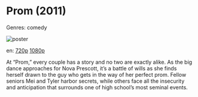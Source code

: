 # Prom (2011)

Genres: comedy

![poster](http://image.tmdb.org/t/p/w500/3rFLX3kC9XyJGw6V6fVICV9S0ZF.jpg)

en:
  [720p](magnet:?xt=urn:btih:DAE0421A3CEEB33FC91ED6C3857F2ACBAD6F94BF&tr=udp://glotorrents.pw:6969/announce&tr=udp://tracker.opentrackr.org:1337/announce&tr=udp://torrent.gresille.org:80/announce&tr=udp://tracker.openbittorrent.com:80&tr=udp://tracker.coppersurfer.tk:6969&tr=udp://tracker.leechers-paradise.org:6969&tr=udp://p4p.arenabg.ch:1337&tr=udp://tracker.internetwarriors.net:1337)
  [1080p](magnet:?xt=urn:btih:8DBEE71FBB679E92226FC824FC4CD3A53B77C463&tr=udp://glotorrents.pw:6969/announce&tr=udp://tracker.opentrackr.org:1337/announce&tr=udp://torrent.gresille.org:80/announce&tr=udp://tracker.openbittorrent.com:80&tr=udp://tracker.coppersurfer.tk:6969&tr=udp://tracker.leechers-paradise.org:6969&tr=udp://p4p.arenabg.ch:1337&tr=udp://tracker.internetwarriors.net:1337)
  


At “Prom,” every couple has a story and no two are exactly alike. As the big dance approaches for Nova Prescott, it’s a battle of wills as she finds herself drawn to the guy who gets in the way of her perfect prom. Fellow seniors Mei and Tyler harbor secrets, while others face all the insecurity and anticipation that surrounds one of high school’s most seminal events.